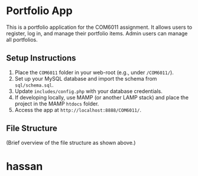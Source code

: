 # Portfolio App

This is a portfolio application for the COM6011 assignment. It allows users to register, log in, and manage their portfolio items. Admin users can manage all portfolios.

## Setup Instructions

1. Place the `COM6011` folder in your web-root (e.g., under `/COM6011/`).
2. Set up your MySQL database and import the schema from `sql/schema.sql`.
3. Update `includes/config.php` with your database credentials.
4. If developing locally, use MAMP (or another LAMP stack) and place the project in the MAMP `htdocs` folder.
5. Access the app at `http://localhost:8888/COM6011/`.

## File Structure

(Brief overview of the file structure as shown above.)
# hassan

